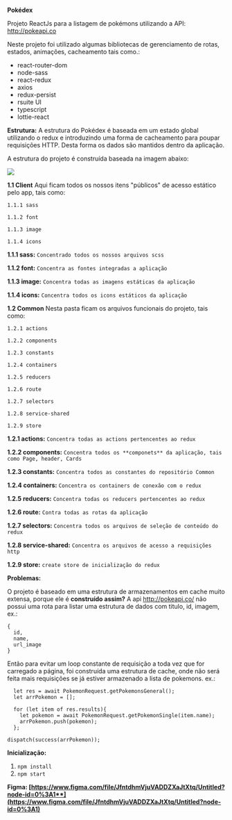 **Pokédex**

Projeto ReactJs para a listagem de pokémons utilizando a API: <http://pokeapi.co>

Neste projeto foi utilizado algumas bibliotecas de gerenciamento de rotas, estados, animações, cacheamento tais como.:

- react-router-dom
- node-sass
- react-redux
- axios
- redux-persist
- rsuite UI
- typescript
- lottie-react 

**Estrutura:** 
A estrutura do Pokédex é baseada em um estado global utilizando o redux e introduzindo uma forma de cacheamento para poupar requisições HTTP. Desta forma os dados são mantidos dentro da aplicação. 

A estrutura do projeto é construída baseada na imagem abaixo: 

![](https://uc6132b675cf2237691d35142ce9.previews.dropboxusercontent.com/p/thumb/ABJYQZ98pral11XDRBu328mSKEvhhrxQ_l8A4DlBUDIzQYRcWoERcne61iHljCCEVCei6qApqecS9eFvrn-beoiMWK8YWBKpJ9ct4AOzdEwbnvCdN1aFs1UoihDd13UlJaijbfCIocuNtRVHWW7VBKv55bSO9eCFd1DdgI_TxOfO8tuxzUIlq9E2jpdynJ5JIspWlvfTaoFTZtYJ--uf9eHjRy3oyawv7Uk0D-RBeijmgpxClSVJJwNmA8o2l8Oe7r4K2GJlG0VCaLVBNzpbJRV0vnocn2SBDzeRuBXlZJTV7V7_GAKhT51fKsRZf1DlC21HUU4tjHVsPt4RJ_7oPJOsEsvhc37ClSdf1WnbfbMCecw8OAkrhh-BVZdXv_J5XEDcuxYLKzs1qSSSGkG0Z-f4/p.png?fv_content=true&size_mode=5)


**1.1 Client**
Aqui ficam todos os nossos itens "públicos" de acesso estático pelo app, tais como:

    1.1.1 sass

    1.1.2 font

    1.1.3 image

    1.1.4 icons

  **1.1.1 sass:** `Concentrado todos os nossos arquivos scss`

  **1.1.2 font:** `Concentra as fontes integradas a aplicação`

  **1.1.3 image:** `Concentra todas as imagens estáticas da aplicação`

  **1.1.4 icons:** `Concentra todos os icons estáticos da aplicação`

**1.2 Common**
    Nesta pasta ficam os arquivos funcionais do projeto, tais como:

    1.2.1 actions

    1.2.2 components

    1.2.3 constants

    1.2.4 containers

    1.2.5 reducers

    1.2.6 route

    1.2.7 selectors

    1.2.8 service-shared

    1.2.9 store


  **1.2.1 actions:** `Concentra todas as actions pertencentes ao redux` 

  **1.2.2 components:** `Concentra todos os **componets** da aplicação, tais como Page, header, Cards`

  **1.2.3 constants:** `Concentra todos as constantes do repositório Common` 

  **1.2.4 containers:** `Concentra os containers de conexão com o redux`

  **1.2.5 reducers:** `Concentra todas os reducers pertencentes ao redux` 

  **1.2.6 route:** `Contra todas as rotas da aplicação`

  **1.2.7 selectors:** `Concentra todos os arquivos de seleção de conteúdo do redux`

  **1.2.8 service-shared:** `Concentra os arquivos de acesso a requisições http`

  **1.2.9 store:** `create store de inicialização do redux`

**Problemas:**

O projeto é baseado em uma estrutura de armazenamentos em cache muito extensa, porque ele é **construído assim?**  A api <http://pokeapi.co/> não possui uma rota para listar uma estrutura de dados com titulo, id, imagem, ex.:



``` 
{
  id,
  name,
  url_image
} 
```

Então para evitar um loop constante de requisição a toda vez que for carregado a página, foi construída uma estrutura de cache, onde não será feita mais requisições se já estiver armazenado a lista de pokemons. ex.:

```
  let res = await PokemonRequest.getPokemonsGeneral();
  let arrPokemon = [];

  for (let item of res.results){
    let pokemon = await PokemonRequest.getPokemonSingle(item.name);
    arrPokemon.push(pokemon);
  };

dispatch(success(arrPokemon));
```


**Inicialização:** 

1. `npm install`
1. `npm start`  


**Figma: [https://www.figma.com/file/JfntdhmVjuVADDZXaJtXtq/Untitled?node-id=0%3A1**](https://www.figma.com/file/JfntdhmVjuVADDZXaJtXtq/Untitled?node-id=0%3A1)**
